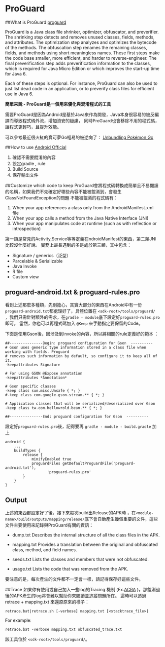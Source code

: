 # ProGuard

##What is ProGuard
[proguard](http://proguard.sourceforge.net/) 

ProGuard is a Java class file shrinker, optimizer, obfuscator, and preverifier. The shrinking step detects and removes unused classes, fields, methods, and attributes. The optimization step analyzes and optimizes the bytecode of the methods. The obfuscation step renames the remaining classes, fields, and methods using short meaningless names. These first steps make the code base smaller, more efficient, and harder to reverse-engineer. The final preverification step adds preverification information to the classes, which is required for Java Micro Edition or which improves the start-up time for Java 6.

Each of these steps is optional. For instance, ProGuard can also be used to just list dead code in an application, or to preverify class files for efficient use in Java 6.

**簡單來說 - ProGuard是一個用來優化與混淆程式的工具**

需要ProGuard是因為Android是基於Java來作為開發，Java本身很容易的被反編譯而導致程式碼外流，增加資安的疑慮，
同時ProGuard也會移除不用的程式碼，讓程式更輕巧，且提升效能。

可以參考最近很火紅的寶可夢Go輕易的被逆向了：
 [Unbundling Pokémon Go](https://applidium.com/en/news/unbundling_pokemon_go/)

##How to use
[Android Official](https://developer.android.com/studio/build/shrink-code.html)

1. 確認不需要餛淆的內容
2. 設定gradle , rule
3. Build Source 
4. 保存輸出文件

##Customize which code to keep
ProGuard會將程式碼轉換成簡單且不易閱讀的名稱，如果我們不先確定好哪些內容不能被餛淆到，會發生ClassNotFoundException的問題
不能被餛淆的程式碼有：

1. When your app references a class only from the AndroidManifest.xml file
2. When your app calls a method from the Java Native Interface (JNI)
3. When your app manipulates code at runtime (such as with reflection or introspection)

第一類是常見的Activity,Service等等定義在ndroidManifest的東西，第二類JNI比較沒什麼好說。
實務上最長遇到的多是處於第三類，其中包含：

* Signature / generics（泛型）
* Parcelable & Serializable 
* Java Invoke
* R file
* Custom view


## proguard-android.txt & proguard-rules.pro
看到上述那麼多種類，先別擔心，其實大部分的東西在Android中有一份`proguard-android.txt`都處理好了，具體位置在 `<sdk-root>/tools/proguard/ `，我們只需針對額外的需求，在`gradle - module`底下設定好`proguard-rules.pro`即可。
當然，你也可以再程式碼加入 `@Keep` 來手動指定要保留的Code。

下面是使用Gson後，因涉及到Invoke的內容，所以將相關的rule定義好的範本 ：

```
##---------------Begin: proguard configuration for Gson  ----------
# Gson uses generic type information stored in a class file when working with fields. Proguard
# removes such information by default, so configure it to keep all of it.
-keepattributes Signature

# For using GSON @Expose annotation
-keepattributes *Annotation*

# Gson specific classes
-keep class sun.misc.Unsafe { *; }
#-keep class com.google.gson.stream.** { *; }

# Application classes that will be serialized/deserialized over Gson
-keep class tw.com.hellowrold.bean.** { *; }

##---------------End: proguard configuration for Gson  ----------
```

設定好`proguard-rules.pro`後，記得要再 `gradle - module - build.gradle` 加上

```
android {
    ...
    buildTypes {
        release {
            minifyEnabled true
            proguardFiles getDefaultProguardFile('proguard-android.txt'),
                   'proguard-rules.pro'
        }
    }
}
```

## Output
上述的東西都設定好了後，接下來每次build出Release的APK時 ，在`<module-name>/build/outputs/mapping/release/`底下會自動產生幾個重要的文件，這些文件主要使用來記錄與ProGuard有關的資訊：

* dump.txt
Describes the internal structure of all the class files in the APK.

* mapping.txt
Provides a translation between the original and obfuscated class, method, and field names.

* seeds.txt
Lists the classes and members that were not obfuscated.

* usage.txt
Lists the code that was removed from the APK.

要注意的是，每次產生的文件都不一定會一樣，請記得保存好這些文件。

##Trace
如果你有使用或自己加入一些log的Tracing 機制 (Ex.[ACRA](https://github.com/ACRA/acra) )，那餛淆過後的APK產生的log將會難以幫助你來閱讀並追蹤問題所在。
這時可以透過retrace + mapping.txt 來還原原來的樣子：

`retrace.bat|retrace.sh [-verbose] mapping.txt [<stacktrace_file>]`

For example:

`retrace.bat -verbose mapping.txt obfuscated_trace.txt`

該工具位於 `<sdk-root>/tools/proguard/`。



